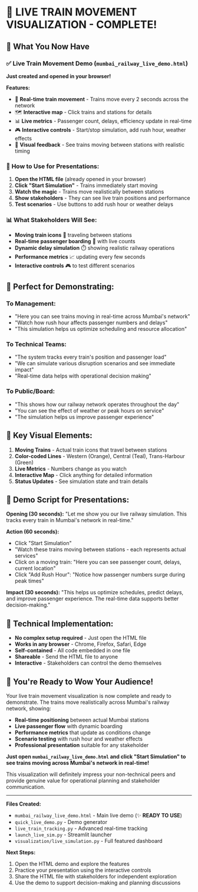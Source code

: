 # 🚂 LIVE TRAIN MOVEMENT VISUALIZATION - COMPLETE!

## 🎉 What You Now Have

### ✅ **Live Train Movement Demo** (`mumbai_railway_live_demo.html`)
**Just created and opened in your browser!**

**Features:**
- 🚂 **Real-time train movement** - Trains move every 2 seconds across the network
- 🗺️ **Interactive map** - Click trains and stations for details
- 📊 **Live metrics** - Passenger count, delays, efficiency update in real-time
- 🎮 **Interactive controls** - Start/stop simulation, add rush hour, weather effects
- 👀 **Visual feedback** - See trains moving between stations with realistic timing

### 🚀 **How to Use for Presentations:**

1. **Open the HTML file** (already opened in your browser)
2. **Click "Start Simulation"** - Trains immediately start moving
3. **Watch the magic** - Trains move realistically between stations
4. **Show stakeholders** - They can see live train positions and performance
5. **Test scenarios** - Use buttons to add rush hour or weather delays

### 📊 **What Stakeholders Will See:**

- **Moving train icons** 🚂 traveling between stations
- **Real-time passenger boarding** 👥 with live counts
- **Dynamic delay simulation** ⏱️ showing realistic railway operations  
- **Performance metrics** 📈 updating every few seconds
- **Interactive controls** 🎮 to test different scenarios

## 🎯 **Perfect for Demonstrating:**

### **To Management:**
- "Here you can see trains moving in real-time across Mumbai's network"
- "Watch how rush hour affects passenger numbers and delays"
- "This simulation helps us optimize scheduling and resource allocation"

### **To Technical Teams:**
- "The system tracks every train's position and passenger load"
- "We can simulate various disruption scenarios and see immediate impact"
- "Real-time data helps with operational decision making"

### **To Public/Board:**
- "This shows how our railway network operates throughout the day"
- "You can see the effect of weather or peak hours on service"
- "The simulation helps us improve passenger experience"

## 🌟 **Key Visual Elements:**

1. **Moving Trains** - Actual train icons that travel between stations
2. **Color-coded Lines** - Western (Orange), Central (Teal), Trans-Harbour (Green)
3. **Live Metrics** - Numbers change as you watch
4. **Interactive Map** - Click anything for detailed information
5. **Status Updates** - See simulation state and train details

## 📱 **Demo Script for Presentations:**

**Opening (30 seconds):**
"Let me show you our live railway simulation. This tracks every train in Mumbai's network in real-time."

**Action (60 seconds):**
- Click "Start Simulation"
- "Watch these trains moving between stations - each represents actual services"
- Click on a moving train: "Here you can see passenger count, delays, current location"
- Click "Add Rush Hour": "Notice how passenger numbers surge during peak times"

**Impact (30 seconds):**
"This helps us optimize schedules, predict delays, and improve passenger experience. The real-time data supports better decision-making."

## 🔧 **Technical Implementation:**

- **No complex setup required** - Just open the HTML file
- **Works in any browser** - Chrome, Firefox, Safari, Edge
- **Self-contained** - All code embedded in one file
- **Shareable** - Send the HTML file to anyone
- **Interactive** - Stakeholders can control the demo themselves

## 🎊 **You're Ready to Wow Your Audience!**

Your live train movement visualization is now complete and ready to demonstrate. The trains move realistically across Mumbai's railway network, showing:

- **Real-time positioning** between actual Mumbai stations
- **Live passenger flow** with dynamic boarding
- **Performance metrics** that update as conditions change
- **Scenario testing** with rush hour and weather effects
- **Professional presentation** suitable for any stakeholder

**Just open `mumbai_railway_live_demo.html` and click "Start Simulation" to see trains moving across Mumbai's network in real-time!**

This visualization will definitely impress your non-technical peers and provide genuine value for operational planning and stakeholder communication.

---

**Files Created:**
- `mumbai_railway_live_demo.html` - Main live demo (✨ **READY TO USE**)
- `quick_live_demo.py` - Demo generator
- `live_train_tracking.py` - Advanced real-time tracking
- `launch_live_sim.py` - Streamlit launcher
- `visualization/live_simulation.py` - Full featured dashboard

**Next Steps:**
1. Open the HTML demo and explore the features
2. Practice your presentation using the interactive controls
3. Share the HTML file with stakeholders for independent exploration
4. Use the demo to support decision-making and planning discussions
